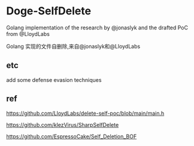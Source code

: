 # Doge-SelfDelete
Golang implementation of the research by @jonaslyk and the drafted PoC from @LloydLabs

Golang 实现的文件自删除,来自@jonaslyk和@LloydLabs

## etc
add some defense evasion techniques


## ref
https://github.com/LloydLabs/delete-self-poc/blob/main/main.h

https://github.com/klezVirus/SharpSelfDelete

https://github.com/EspressoCake/Self_Deletion_BOF
